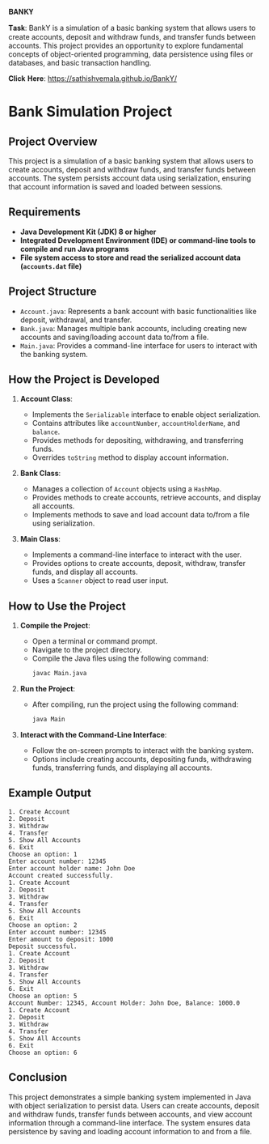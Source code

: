 𝐁𝐀𝐍𝐊𝐘

𝐓𝐚𝐬𝐤: BankY is a simulation of a basic banking system that allows users to create accounts, deposit and withdraw funds, and transfer funds between accounts.
This project provides an opportunity to explore fundamental concepts of object-oriented programming, data persistence using files or databases, and basic transaction handling.

𝐂𝐥𝐢𝐜𝐤 𝐇𝐞𝐫𝐞: https://sathishvemala.github.io/BankY/

# Bank Simulation Project

## Project Overview

This project is a simulation of a basic banking system that allows users to create accounts, deposit and withdraw funds, and transfer funds between accounts. The system persists account data using serialization, ensuring that account information is saved and loaded between sessions.

## Requirements

- **Java Development Kit (JDK) 8 or higher**
- **Integrated Development Environment (IDE) or command-line tools to compile and run Java programs**
- **File system access to store and read the serialized account data (`accounts.dat` file)**

## Project Structure

- `Account.java`: Represents a bank account with basic functionalities like deposit, withdrawal, and transfer.
- `Bank.java`: Manages multiple bank accounts, including creating new accounts and saving/loading account data to/from a file.
- `Main.java`: Provides a command-line interface for users to interact with the banking system.

## How the Project is Developed

1. **Account Class**:
    - Implements the `Serializable` interface to enable object serialization.
    - Contains attributes like `accountNumber`, `accountHolderName`, and `balance`.
    - Provides methods for depositing, withdrawing, and transferring funds.
    - Overrides `toString` method to display account information.

2. **Bank Class**:
    - Manages a collection of `Account` objects using a `HashMap`.
    - Provides methods to create accounts, retrieve accounts, and display all accounts.
    - Implements methods to save and load account data to/from a file using serialization.

3. **Main Class**:
    - Implements a command-line interface to interact with the user.
    - Provides options to create accounts, deposit, withdraw, transfer funds, and display all accounts.
    - Uses a `Scanner` object to read user input.

## How to Use the Project

1. **Compile the Project**:
    - Open a terminal or command prompt.
    - Navigate to the project directory.
    - Compile the Java files using the following command:
      ```sh
      javac Main.java
      ```

2. **Run the Project**:
    - After compiling, run the project using the following command:
      ```sh
      java Main
      ```

3. **Interact with the Command-Line Interface**:
    - Follow the on-screen prompts to interact with the banking system.
    - Options include creating accounts, depositing funds, withdrawing funds, transferring funds, and displaying all accounts.

## Example Output

```plaintext
1. Create Account
2. Deposit
3. Withdraw
4. Transfer
5. Show All Accounts
6. Exit
Choose an option: 1
Enter account number: 12345
Enter account holder name: John Doe
Account created successfully.
1. Create Account
2. Deposit
3. Withdraw
4. Transfer
5. Show All Accounts
6. Exit
Choose an option: 2
Enter account number: 12345
Enter amount to deposit: 1000
Deposit successful.
1. Create Account
2. Deposit
3. Withdraw
4. Transfer
5. Show All Accounts
6. Exit
Choose an option: 5
Account Number: 12345, Account Holder: John Doe, Balance: 1000.0
1. Create Account
2. Deposit
3. Withdraw
4. Transfer
5. Show All Accounts
6. Exit
Choose an option: 6
```

## Conclusion

This project demonstrates a simple banking system implemented in Java with object serialization to persist data. Users can create accounts, deposit and withdraw funds, transfer funds between accounts, and view account information through a command-line interface. The system ensures data persistence by saving and loading account information to and from a file.
